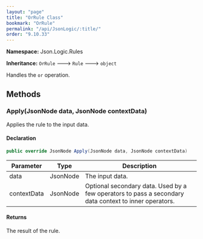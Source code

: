 ```yaml
---
layout: "page"
title: "OrRule Class"
bookmark: "OrRule"
permalink: "/api/JsonLogic/:title/"
order: "9.10.33"
---
```

**Namespace:** Json.Logic.Rules

**Inheritance:**
`OrRule`
 🡒 
`Rule`
 🡒 
`object`

Handles the `or` operation.

## Methods

### Apply(JsonNode data, JsonNode contextData)

Applies the rule to the input data.

#### Declaration

```c#
public override JsonNode Apply(JsonNode data, JsonNode contextData)
```

| Parameter | Type | Description |
|---|---|---|
| data | JsonNode | The input data. |
| contextData | JsonNode | Optional secondary data.  Used by a few operators to pass a secondary<br>    data context to inner operators. |


#### Returns

The result of the rule.

